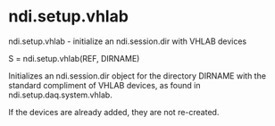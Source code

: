 # ndi.setup.vhlab

  ndi.setup.vhlab - initialize an ndi.session.dir with VHLAB devices
 
   S = ndi.setup.vhlab(REF, DIRNAME)
 
   Initializes an ndi.session.dir object for the directory
   DIRNAME with the standard compliment of VHLAB devices, as
   found in ndi.setup.daq.system.vhlab.
 
   If the devices are already added, they are not re-created.
